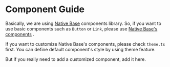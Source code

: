 # Component Guide

Basically, we are using [Native Base](https://nativebase.io/) components library.
So, if you want to use basic components such as `Button` or `Link`, please use [Native Base's components](https://nativebase.io/) .

If you want to customize Native Base's components, please check `theme.ts` first.
You can define default component's style by using theme feature.

But if you really need to add a customized component, add it here.

